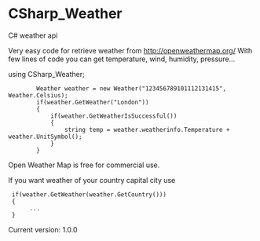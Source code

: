 # CSharp_Weather
C# weather api

Very easy code for retrieve weather from http://openweathermap.org/
With few lines of code you can get temperature, wind, humidity, pressure...


using CSharp_Weather;

            Weather weather = new Weather("123456789101112131415", Weather.Celsius);
            if(weather.GetWeather("London"))
            {
                if(weather.GetWeatherIsSuccessful())
                {
                    string temp = weather.weatherinfo.Temperature + weather.UnitSymbol();
                }
            }


Open Weather Map is free for commercial use.


If you want weather of your country capital city use

     if(weather.GetWeather(weather.GetCountry()))
     {
          ...  
     }

Current version: 1.0.0
